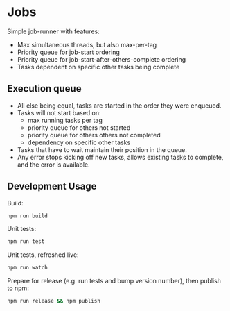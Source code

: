 # Jobs

Simple job-runner with features:

* Max simultaneous threads, but also max-per-tag
* Priority queue for job-start ordering
* Priority queue for job-start-after-others-complete ordering
* Tasks dependent on specific other tasks being complete

## Execution queue

* All else being equal, tasks are started in the order they were enqueued.
* Tasks will not start based on:
    * max running tasks per tag
    * priority queue for others not started
    * priority queue for others others not completed
    * dependency on specific other tasks
* Tasks that have to wait maintain their position in the queue.
* Any error stops kicking off new tasks, allows existing tasks to complete, and the error is available.

## Development Usage

Build:

```bash
npm run build
```

Unit tests:

```bash
npm run test
```

Unit tests, refreshed live:

```bash
npm run watch
```

Prepare for release (e.g. run tests and bump version number), then publish to npm:

```bash
npm run release && npm publish
```
